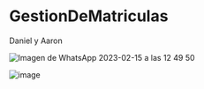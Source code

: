 # GestionDeMatriculas
Daniel y Aaron

![Imagen de WhatsApp 2023-02-15 a las 12 49 50](https://user-images.githubusercontent.com/72167304/219028436-0cd62abd-89cd-4dbd-b5ed-81670a0c18f1.jpg)

![image](https://user-images.githubusercontent.com/72167304/219028451-611c784b-1cae-4b8b-ac79-942ed38c8a31.png)
